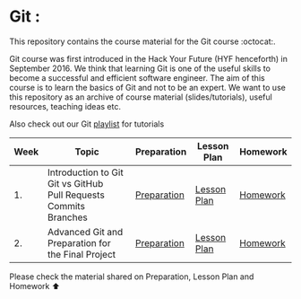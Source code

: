 # Git :
This repository contains the course material for the Git course :octocat:.

Git course was first introduced in the Hack Your Future (HYF henceforth) in September 2016. We think that learning Git is one of the useful skills to become a successful and efficient software engineer. The aim of this course is to learn the basics of Git and not to be an expert. 
We want to use this repository as an archive of course material (slides/tutorials), useful resources, teaching ideas etc.

Also check out our Git [playlist](https://www.youtube.com/playlist?list=PLVYDhqbgYpYUGxRdtQdYVE5Q8h3bt6SIA) for tutorials


| Week | Topic | Preparation | Lesson Plan | Homework |
| ---- | ----- | ---- |----------|--------|
| 1. |  Introduction to Git <br> Git vs GitHub <br> Pull Requests <br> Commits <br> Branches  | [Preparation](/week1/preparation.md) | [Lesson Plan](/week1/lesson_plan.md) | [Homework](/week1/homework.md) |
| 2. |  Advanced Git and Preparation for the Final Project | [Preparation](/week2/preparation.md) | [Lesson Plan](/week2/lesson_plan.md) | [Homework](/week2/homework.md) |

Please check the material shared on Preparation, Lesson Plan and Homework ⬆️ 



